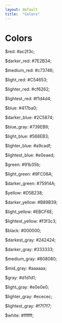 ```yaml
---
layout: default
title:  "Colors"
---
```


<style>
.active {
    background-color: black !important;
    color: white;
    border: 1px black solid;
}
</style>

Colors
======

$red:                 #ac2f3c;

$darker_red:          #7E2B34;

$medium_red:          #c73746;

$light_red:           #C54653;

$lighter_red:         #cf6262;

$lightest_red:        #f1d4d4;

$blue:                #417ba0;

$darker_blue:         #2C5874;

$blue_gray:           #739EB9;

$light_blue:          #568EB3;

$lighter_blue:        #a9cadf;

$lightest_blue:       #e0eaed;

$green:               #91b35b;

$light_green:         #9FC06A;

$darker_green:        #75914A;

$yellow:              #D5B238;

$darker_yellow:       #B89B39;

$light_yellow:        #EBCF6E;

$lightest_yellow:     #f3f3c3;

$black:               #000000;

$darkest_gray:        #242424;

$darker_gray:         #333333;

$medium_gray:         #808080;

$mid_gray:            #aaaaaa;

$gray:                #d1d1d1;

$light_gray:          #e0e0e0;

$lighter_gray:        #ececec;

$lightest_gray:       #f7f7f7;

$white:               #ffffff;

<script>
$(function() {
  var color, div, p, _i, _len, _ref;
  _ref = $('p');
  for (_i = 0, _len = _ref.length; _i < _len; _i++) {
    p = _ref[_i];
    color = $(p).text().slice(-8, -1);
    div = $("<div class='swatch' style='background-color: " + color + "; width: 60px; height: 40px;'>" + color + "</div>");
    $(p).prepend(div);
    $(p).css('color', color);
  }
  return $('p').on('click', function() {
    color = $(this).text().slice(-8, -1);
    $('body').css('background-color', color);
    $('.active').removeClass('active');
    return $(this).addClass('active');
  });
});


</script>